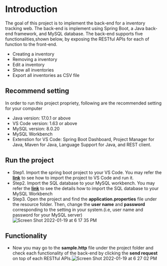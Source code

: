 # Introduction
The goal of this project is to implement the back-end for a inventory tracking web. The back-end is implement using Spring Boot, a Java back-end framework, and MySQL database. The back-end supports five functionalities,shown below, by exposing the RESTful APIs for each of function to the front-end.
- Creating a inventory 
- Removing a inventory
- Edit a inventory
- Show all inventories 
- Export all inventories as CSV file


## Recommend setting
In order to run this project propriety, following are the recommended setting for your computer
- Java version: 17.0.1 or above
- VS Code version: 1.63 or above
- MySQL version: 8.0.20
- MySQL Workbench
- Extenstion for VS Code: Spring Boot Dashboard, Project Manager for Java, Maven for Java, Language Support for Java, and REST client.

## Run the project
- Step1. Import the spring boot project to your VS Code. You may refer the **[link](https://www.youtube.com/watch?v=XJeT0ErXBHo)** to see how to import the project to VS Code and run it. 
- Step2. Import the SQL database to your MySQL workbench. You may refer the **[link](https://www.youtube.com/watch?v=Jvul-wr-_Bg)** to see the details how to import the SQL database to your MySQL Workbench
- Step3. Open the project and find the **application.properties** file under the resource folder. Then, change the **user name** and **password** corresponding to the setting in your system.(i.e, user name and password for your MySQL server)![Screen Shot 2022-01-19 at 6 17 35 PM](https://user-images.githubusercontent.com/25276186/150259565-e76307f3-79e7-4544-ad6e-b00707ece3c1.png)

## Functionality
- Now you may go to the **sample.http** file under the project folder and check each functionality of the back-end by clicking the **send request** on top of each RESTful APIs.![Screen Shot 2022-01-19 at 6 27 02 PM](https://user-images.githubusercontent.com/25276186/150261257-52f42ebd-9fed-41df-a7b1-d41412ee0621.png)
 

